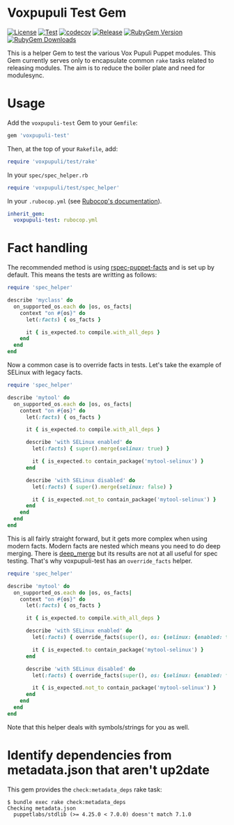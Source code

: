# Voxpupuli Test Gem

[![License](https://img.shields.io/github/license/voxpupuli/voxpupuli-test.svg)](https://github.com/voxpupuli/voxpupuli-test/blob/master/LICENSE)
[![Test](https://github.com/voxpupuli/voxpupuli-test/actions/workflows/test.yml/badge.svg)](https://github.com/voxpupuli/voxpupuli-test/actions/workflows/test.yml)
[![codecov](https://codecov.io/gh/voxpupuli/voxpupuli-test/branch/master/graph/badge.svg?token=Mypkl78hvK)](https://codecov.io/gh/voxpupuli/voxpupuli-test)
[![Release](https://github.com/voxpupuli/voxpupuli-test/actions/workflows/release.yml/badge.svg)](https://github.com/voxpupuli/voxpupuli-test/actions/workflows/release.yml)
[![RubyGem Version](https://img.shields.io/gem/v/voxpupuli-test.svg)](https://rubygems.org/gems/voxpupuli-test)
[![RubyGem Downloads](https://img.shields.io/gem/dt/voxpupuli-test.svg)](https://rubygems.org/gems/voxpupuli-test)

This is a helper Gem to test the various Vox Pupuli Puppet modules. This Gem currently serves only to encapsulate common `rake` tasks related to releasing modules. The aim is to reduce the boiler plate and need for modulesync.

# Usage
Add the `voxpupuli-test` Gem to your `Gemfile`:

```ruby
gem 'voxpupuli-test'
```

Then, at the top of your `Rakefile`, add:

```ruby
require 'voxpupuli/test/rake'
```

In your `spec/spec_helper.rb`

```ruby
require 'voxpupuli/test/spec_helper'
```

In your `.rubocop.yml` (see [Rubocop's documentation](https://docs.rubocop.org/rubocop/configuration.html#inheriting-configuration-from-a-dependency-gem)).

```yaml
inherit_gem:
  voxpupuli-test: rubocop.yml
```

# Fact handling

The recommended method is using [rspec-puppet-facts](https://github.com/mcanevet/rspec-puppet-facts) and is set up by default. This means the tests are writting as follows:

```ruby
require 'spec_helper'

describe 'myclass' do
  on_supported_os.each do |os, os_facts|
    context "on #{os}" do
      let(:facts) { os_facts }

      it { is_expected.to compile.with_all_deps }
    end
  end
end
```

Now a common case is to override facts in tests. Let's take the example of SELinux with legacy facts.

```ruby
require 'spec_helper'

describe 'mytool' do
  on_supported_os.each do |os, os_facts|
    context "on #{os}" do
      let(:facts) { os_facts }

      it { is_expected.to compile.with_all_deps }

      describe 'with SELinux enabled' do
        let(:facts) { super().merge(selinux: true) }

        it { is_expected.to contain_package('mytool-selinux') }
      end

      describe 'with SELinux disabled' do
        let(:facts) { super().merge(selinux: false) }

        it { is_expected.not_to contain_package('mytool-selinux') }
      end
    end
  end
end
```

This is all fairly straight forward, but it gets more complex when using modern facts. Modern facts are nested which means you need to do deep merging. There is [deep_merge](https://rubygems.org/gems/deep_merge) but its results are not at all useful for spec testing. That's why voxpupuli-test has an `override_facts` helper.

```ruby
require 'spec_helper'

describe 'mytool' do
  on_supported_os.each do |os, os_facts|
    context "on #{os}" do
      let(:facts) { os_facts }

      it { is_expected.to compile.with_all_deps }

      describe 'with SELinux enabled' do
        let(:facts) { override_facts(super(), os: {selinux: {enabled: true}}) }

        it { is_expected.to contain_package('mytool-selinux') }
      end

      describe 'with SELinux disabled' do
        let(:facts) { override_facts(super(), os: {selinux: {enabled: false}}) }

        it { is_expected.not_to contain_package('mytool-selinux') }
      end
    end
  end
end
```

Note that this helper deals with symbols/strings for you as well.

# Identify dependencies from metadata.json that aren't up2date

This gem provides the `check:metadata_deps` rake task:

```console
$ bundle exec rake check:metadata_deps
Checking metadata.json
  puppetlabs/stdlib (>= 4.25.0 < 7.0.0) doesn't match 7.1.0
```
